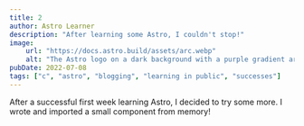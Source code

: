 ```yaml
---
title: 2
author: Astro Learner
description: "After learning some Astro, I couldn't stop!"
image:
    url: "https://docs.astro.build/assets/arc.webp"
    alt: "The Astro logo on a dark background with a purple gradient arc."
pubDate: 2022-07-08
tags: ["c", "astro", "blogging", "learning in public", "successes"]
---
```

After a successful first week learning Astro, I decided to try some more. I wrote and imported a small component from memory!